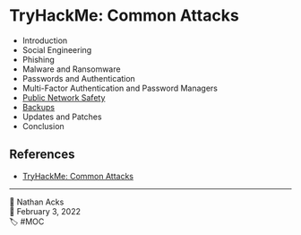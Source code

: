 # TryHackMe: Common Attacks

* Introduction
* Social Engineering
* Phishing
* Malware and Ransomware
* Passwords and Authentication
* Multi-Factor Authentication and Password Managers
* [Public Network Safety](../log/2022-02-03-tryhackme-common-attacks-and-pwnkit.md)
* [Backups](../log/2022-02-03-tryhackme-common-attacks-and-pwnkit.md)
* Updates and Patches
* Conclusion

## References

* [TryHackMe: Common Attacks](https://tryhackme.com/room/commonattacks)

- - - -

<span aria-hidden="true">👤</span> Nathan Acks  
<span aria-hidden="true">📅</span> February 3, 2022  
<span aria-hidden="true">🏷️</span> #MOC

